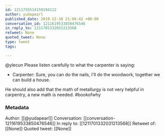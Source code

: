 ```yaml
---
id: 1211755514159194112
author: yudapearl
published_date: 2019-12-30 21:06:42 +00:00
conversation_id: 1211619533850476546
in_reply_to: 1211701332031213568
retweet: None
quoted_tweet: None
type: tweet
tags:

---
```


@ylecun Please listen carefully to what the carpenter is saying:

* Carpenter: Sure, you can do the nails, I'll do the woodwork, together we can build a house.

He should also add that the math of metallurgy is not very helpful in carpentry, a new math is needed. 
#bookofwhy

### Metadata

Author: [[@yudapearl]]
Conversation: [[conversation-1211619533850476546]]
In reply to: [[1211701332031213568]]
Retweet of: [[None]]
Quoted tweet: [[None]]
